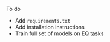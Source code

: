 To do

- Add `requirements.txt`
- Add installation instructions
- Train full set of models on EQ tasks